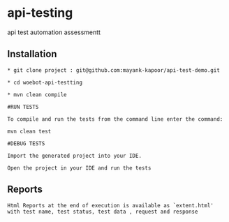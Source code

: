 # api-testing
api test automation assessmentt

## Installation
 ```
* git clone project : git@github.com:mayank-kapoor/api-test-demo.git

* cd woebot-api-testting

* mvn clean compile

#RUN TESTS

To compile and run the tests from the command line enter the command:

mvn clean test

#DEBUG TESTS

Import the generated project into your IDE.

Open the project in your IDE and run the tests

```

## Reports

```
Html Reports at the end of execution is available as `extent.html'
with test name, test status, test data , request and response
```
